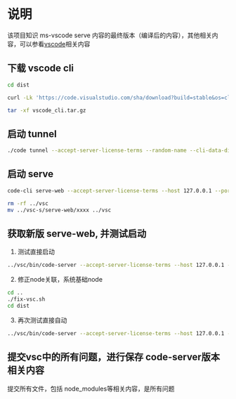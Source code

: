 # 说明

该项目知识 ms-vscode serve 内容的最终版本（编译后的内容），其他相关内容，可以参看[vscode](https://github.com/microsoft/vscode)相关内容
## 下载 vscode cli

```sh
cd dist

curl -Lk 'https://code.visualstudio.com/sha/download?build=stable&os=cli-alpine-x64' --output vscode_cli.tar.gz

tar -xf vscode_cli.tar.gz
```

## 启动 tunnel

```sh
./code tunnel --accept-server-license-terms --random-name --cli-data-dir ./vsc-t
```

## 启动 serve

```sh
code-cli serve-web --accept-server-license-terms --host 127.0.0.1 --port 8000 --cli-data-dir ./vsc-s --server-data-dir ./data1 --without-connection-token

rm -rf ../vsc
mv ../vsc-s/serve-web/xxxx ../vsc
```

## 获取新版 serve-web, 并测试启动

1. 测试直接启动
```sh
../vsc/bin/code-server --accept-server-license-terms --host 127.0.0.1 --port 8000 --server-data-dir ./data2 --without-connection-token
```
2. 修正node关联，系统基础node
```sh
cd ..
./fix-vsc.sh
cd dist
```
3. 再次测试直接自动
```sh
../vsc/bin/code-server --accept-server-license-terms --host 127.0.0.1 --port 8000 --server-data-dir ./data2 --without-connection-token
```


## 提交vsc中的所有问题，进行保存 code-server版本相关内容

提交所有文件，包括 node_modules等相关内容，是所有问题

